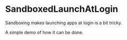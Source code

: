 SandboxedLaunchAtLogin
======================

Sandboxing makes launching apps at login is a bit tricky.

A simple demo of how it can be done. 